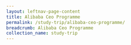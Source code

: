 ```yaml
---
layout: leftnav-page-content
title: Alibaba Ceo Programme
permalink: /study-trip/alibaba-ceo-programme/
breadcrumb: Alibaba Ceo Programme
collection_name: study-trip
---
```


